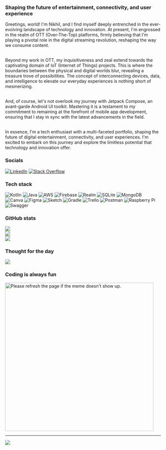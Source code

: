 ### Shaping the future of entertainment, connectivity, and user experience

Greetings, world! I'm Nikhil, and I find myself deeply entrenched in the ever-evolving landscape of technology and innovation. At present, I'm engrossed in the realm of OTT (Over-The-Top) platforms, firmly believing that I'm playing a pivotal role in the digital streaming revolution, reshaping the way we consume content.

<br>Beyond my work in OTT, my inquisitiveness and zeal extend towards the captivating domain of IoT (Internet of Things) projects. This is where the boundaries between the physical and digital worlds blur, revealing a treasure trove of possibilities. The concept of interconnecting devices, data, and intelligence to elevate our everyday experiences is nothing short of mesmerizing.

<br>And, of course, let's not overlook my journey with Jetpack Compose, an avant-garde Android UI toolkit. Mastering it is a testament to my commitment to remaining at the forefront of mobile app development, ensuring that I stay in sync with the latest advancements in the field.

<br>In essence, I'm a tech enthusiast with a multi-faceted portfolio, shaping the future of digital entertainment, connectivity, and user experiences. I'm excited to embark on this journey and explore the limitless potential that technology and innovation offer.




### Socials
[![LinkedIn](https://img.shields.io/badge/LinkedIn-%230077B5.svg?logo=linkedin&logoColor=white)](https://linkedin.com/in/nikhilcgopi) [![Stack Overflow](https://img.shields.io/badge/-Stackoverflow-FE7A16?logo=stack-overflow&logoColor=white)](https://stackoverflow.com/users/3038899) 

### Tech stack
![Kotlin](https://img.shields.io/badge/kotlin-%230095D5.svg?style=flat&logo=kotlin&logoColor=white) ![Java](https://img.shields.io/badge/java-%23ED8B00.svg?style=flat&logo=java&logoColor=white) ![AWS](https://img.shields.io/badge/AWS-%23FF9900.svg?style=flat&logo=amazon-aws&logoColor=white) ![Firebase](https://img.shields.io/badge/firebase-%23039BE5.svg?style=flat&logo=firebase) ![Realm](https://img.shields.io/badge/Realm-39477F?style=flat&logo=realm&logoColor=white) ![SQLite](https://img.shields.io/badge/sqlite-%2307405e.svg?style=flat&logo=sqlite&logoColor=white) ![MongoDB](https://img.shields.io/badge/MongoDB-%234ea94b.svg?style=flat&logo=mongodb&logoColor=white) ![Canva](https://img.shields.io/badge/Canva-%2300C4CC.svg?style=flat&logo=Canva&logoColor=white) 	![Figma](https://img.shields.io/badge/figma-%23F24E1E.svg?style=flat&logo=figma&logoColor=white) ![Sketch](https://img.shields.io/badge/Sketch-FFB387?style=flat&logo=sketch&logoColor=black) ![Gradle](https://img.shields.io/badge/Gradle-02303A.svg?style=flat&logo=Gradle&logoColor=white) ![Trello](https://img.shields.io/badge/Trello-%23026AA7.svg?style=flat&logo=Trello&logoColor=white) ![Postman](https://img.shields.io/badge/Postman-FF6C37?style=flat&logo=postman&logoColor=white) ![Raspberry Pi](https://img.shields.io/badge/-RaspberryPi-C51A4A?style=flat&logo=Raspberry-Pi) ![Swagger](https://img.shields.io/badge/-Swagger-%23Clojure?style=flat&logo=swagger&logoColor=white)
### GitHub stats
![](https://github-readme-stats.vercel.app/api?username=Nikhil-z&theme=dark&hide_border=false&include_all_commits=false&count_private=false)<br/>
![](https://github-readme-streak-stats.herokuapp.com/?user=Nikhil-z&theme=dark&hide_border=false)<br/>
![](https://github-readme-stats.vercel.app/api/top-langs/?username=Nikhil-z&theme=dark&hide_border=false&include_all_commits=false&count_private=false&layout=compact)

### Thought for the day
![](https://quotes-github-readme.vercel.app/api?type=horizontal&theme=tokyonight)

### Coding is always fun
<img src='https://troll-me.herokuapp.com/'  width="480px" title="Meme" alt="Please refresh the page if the meme doesn't show up.">

---
[![](https://visitcount.itsvg.in/api?id=Nikhil-z&icon=0&color=0)](https://visitcount.itsvg.in)
